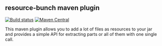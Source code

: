 ## resource-bunch maven plugin

[![Build status](https://github.com/miracelwhipp/resource-bunch/actions/workflows/deploy-default-branch.yaml/badge.svg?branch=master)](https://github.com/miracelwhipp/resource-bunch/actions/workflows/deploy-default-branch.yaml)
[![Maven Central](https://maven-badges.herokuapp.com/maven-central/io.github.miracelwhipp.resource.bunch/resource-bunch/badge.svg?style=flat)](https://maven-badges.herokuapp.com/maven-central/io.github.miracelwhipp.resource.bunch/resource-bunch)

This maven plugin allows you to add a lot of files as resources to your jar and provides a simple API for extracting parts or all of them with one single call.
